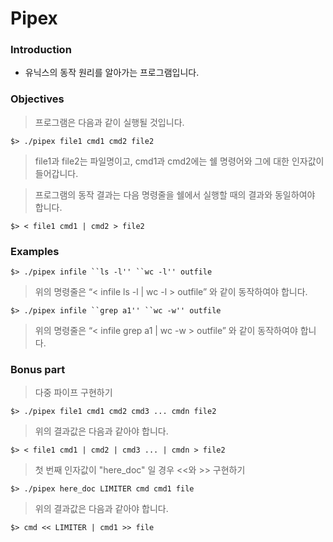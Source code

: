 # Pipex
### Introduction
- 유닉스의 동작 원리를 알아가는 프로그램입니다.
### Objectives
> 프로그램은 다음과 같이 실행될 것입니다.

    $> ./pipex file1 cmd1 cmd2 file2
> file1과 file2는 파일명이고, cmd1과 cmd2에는 쉘 명령어와 그에 대한 인자값이 들어갑니다.

> 프로그램의 동작 결과는 다음 명령줄을 쉘에서 실행할 때의 결과와 동일하여야 합니다.

    $> < file1 cmd1 | cmd2 > file2
### Examples
    $> ./pipex infile ``ls -l'' ``wc -l'' outfile

> 위의 명령줄은 “< infile ls -l | wc -l > outfile” 와 같이 동작하여야 합니다.

    $> ./pipex infile ``grep a1'' ``wc -w'' outfile
    
> 위의 명령줄은 “< infile grep a1 | wc -w > outfile” 와 같이 동작하여야 합니다.
### Bonus part
> 다중 파이프 구현하기

    $> ./pipex file1 cmd1 cmd2 cmd3 ... cmdn file2
> 위의 결과값은 다음과 같아야 합니다.

    $> < file1 cmd1 | cmd2 | cmd3 ... | cmdn > file2
> 첫 번째 인자값이 "here_doc" 일 경우 <<와 >> 구현하기

    $> ./pipex here_doc LIMITER cmd cmd1 file
> 위의 결과값은 다음과 같아야 합니다.

    $> cmd << LIMITER | cmd1 >> file
    

    
